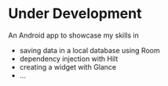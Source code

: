 # Under Development
An Android app to showcase my skills in 
* saving data in a local database using Room
* dependency injection with Hilt
* creating a widget with Glance
* ...
